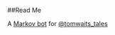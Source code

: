 ##Read Me

A [Markov bot](https://github.com/jsvine/markovify) for [@tomwaits_tales](https://twitter.com/tomwaits_tales)